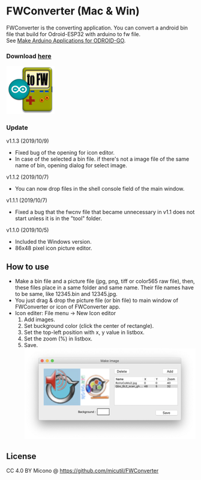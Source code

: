 # FWConverter (Mac & Win)

FWConverter is the converting application. You can convert a android bin file that build for Odroid-ESP32 with arduino to fw file.<br/>
See [Make Arduino Applications for ODROID-GO](https://wiki.odroid.com/odroid_go/arduino_app).

### Download [here](https://github.com/micutil/Odroid-GO_FWConverter/releases)

![preview](image/icnFWC128.png)

### Update
v1.1.3 (2019/10/9)

- Fixed bug of the opening for icon editor.
- In case of the selected a bin file. if there's not a image file of the same name of bin, opening dialog for select image.

v1.1.2 (2019/10/7)

- You can now drop files in the shell console field of the main window.

v1.1.1 (2019/10/7)

- Fixed a bug that the fwcnv file that became unnecessary in v1.1 does not start unless it is in the "tool" folder.

v1.1.0 (2019/10/5)

- Included the Windows version.
- 86x48 pixel icon picture editor. 

## How to use

- Make a bin file and a picture file (jpg, png, tiff or color565 raw file), then, these files place in a same folder and same name. Their file names have to be same, like 12345.bin and 12345.jpg.
- You just drag & drop the picture file (or bin file) to main window of FWConverter or icon of FWConverter app.
- Icon editer: File menu -> New Icon editor
	1. Add images.
	2. Set buckground color (click the center of rectangle).
	2. Set the top-left position with x, y value in listbox.
	3. Set the zoom (%) in listbox.
	4. Save.
![preview](image/editimage.png)

## License

CC 4.0 BY Micono @ https://github.com/micutil/FWConverter
